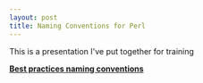 ```yaml
---
layout: post
title: Naming Conventions for Perl
---
```


This is a presentation I've put together for training

<div style="width:425px;height:355px" id="ss_8497119"> <strong style="display:block;margin:12px 0 4px"><a href="http://www.slideshare.net/bluescreen10/best-practices-naming-conventions" title="Best practices naming conventions">Best practices naming conventions</a></strong></div> <object data="http://www.slideshare.net/slideshow/embed_code/8497119" width="425" height="355"></object>
